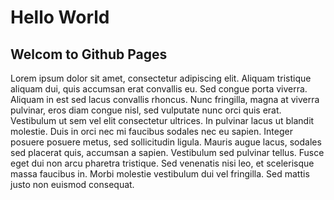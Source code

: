 # Hello World

## Welcom to Github Pages

Lorem ipsum dolor sit amet, consectetur adipiscing elit. Aliquam tristique aliquam dui, quis accumsan erat convallis eu. Sed congue porta viverra. Aliquam in est sed lacus convallis rhoncus. Nunc fringilla, magna at viverra pulvinar, eros diam congue nisl, sed vulputate nunc orci quis erat. Vestibulum ut sem vel elit consectetur ultrices. In pulvinar lacus ut blandit molestie. Duis in orci nec mi faucibus sodales nec eu sapien. Integer posuere posuere metus, sed sollicitudin ligula. Mauris augue lacus, sodales sed placerat quis, accumsan a sapien. Vestibulum sed pulvinar tellus. Fusce eget dui non arcu pharetra tristique. Sed venenatis nisi leo, et scelerisque massa faucibus in. Morbi molestie vestibulum dui vel fringilla. Sed mattis justo non euismod consequat.
